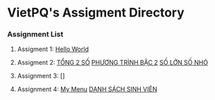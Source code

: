 ﻿# VietPQ's Assigment Directory

### Assignment List

1. Assigment 1: [Hello World](https://github.com/FASTTRACKSE/FFSE1703.JavaCore/blob/master/Assignments/VietPQ/HelloWorld/src/HelloWorld.java)

2. Assigment 2:
[TỔNG 2 SỐ](https://github.com/FASTTRACKSE/FFSE1703.JavaCore/blob/master/Assignments/VietPQ/MySample1/src/fasttrack/edu/vn/Tong2So.java)
[PHƯƠNG TRÌNH BẬC 2](https://github.com/FASTTRACKSE/FFSE1703.JavaCore/blob/master/Assignments/VietPQ/MySample1/src/fasttrack/edu/vn/PTbac2.java)
[SỐ LỚN SỐ NHỎ](https://github.com/FASTTRACKSE/FFSE1703.JavaCore/blob/master/Assignments/VietPQ/MySample1/src/fasttrack/edu/vn/MinMax3so.java)

3. Assignment 3: []

4. Assignment 4: [My Menu](https://github.com/FASTTRACKSE/FFSE1703.JavaCore/blob/master/Assignments/VietPQ/Menu/src/MyMenu/MyMenu.java)
[DANH SÁCH SINH VIÊN](https://github.com/FASTTRACKSE/FFSE1703.JavaCore/blob/master/Assignments/VietPQ/Menu/src/MyMenu/DSSV.java)